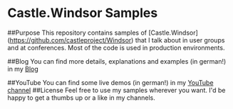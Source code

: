 # Castle.Windsor Samples
##Purpose
This repository contains samples of [Castle.Windsor] (https://github.com/castleproject/Windsor) that I talk about in user groups and at conferences. Most of the code is used in production environments.

##Blog
You can find more details, explanations and examples (in german!) in my [Blog](https://uliarmbruster.wordpress.com/tag/castlewindsor/)

##YouTube
You can find some live demos (in german!) in my [YouTube channel](https://www.youtube.com/playlist?list=PLT5x3ZgXSEb8i2Icmo3DYQYVZU1wAOInx)
##License
Feel free to use my samples wherever you want. I'd be happy to get a thumbs up or a like in my channels.